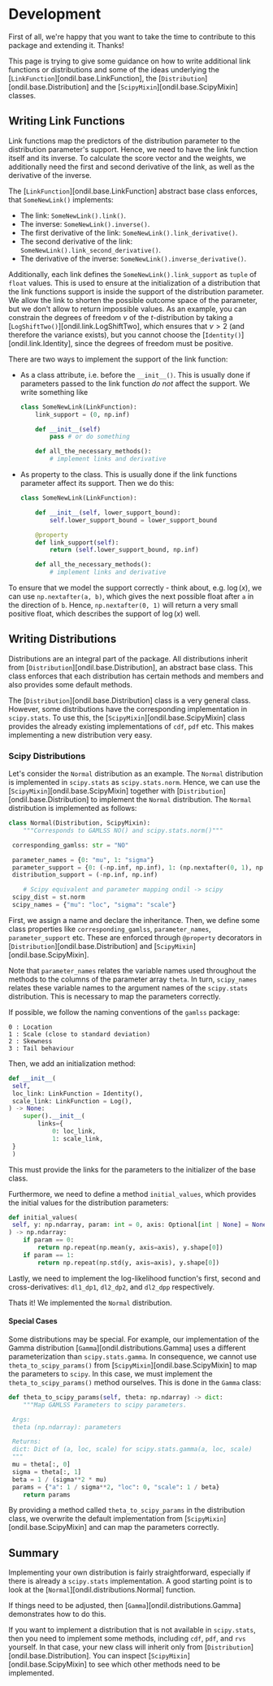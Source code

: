 # Development

First of all, we're happy that you want to take the time to contribute to this package and extending it. Thanks!

This page is trying to give some guidance on how to write additional link functions or distributions and some of the ideas underlying the [`LinkFunction`][ondil.base.LinkFunction], the [`Distribution`][ondil.base.Distribution] and the [`ScipyMixin`][ondil.base.ScipyMixin] classes.

## Writing Link Functions

Link functions map the predictors of the distribution parameter to the distribution parameter's support. Hence, we need to have the link function itself and its inverse. To calculate the score vector and the weights, we additionally need the first and second derivative of the link, as well as the derivative of the inverse.

The [`LinkFunction`][ondil.base.LinkFunction] abstract base class enforces, that `SomeNewLink()` implements:

- The link: `SomeNewLink().link()`.
- The inverse: `SomeNewLink().inverse()`.
- The first derivative of the link: `SomeNewLink().link_derivative()`.
- The second derivative of the link: `SomeNewLink().link_second_derivative()`.
- The derivative of the inverse: `SomeNewLink().inverse_derivative()`.

Additionally, each link defines the `SomeNewLink().link_support` as `tuple` of `float` values. This is used to ensure at the initialization of a distribution that the link functions support is inside the support of the distribution parameter. We allow the link to shorten the possible outcome space of the parameter, but we don't allow to return impossible values. As an example, you can constrain the degrees of freedom $\nu$ of the $t$-distribution by taking a [`LogShiftTwo()`][ondil.link.LogShiftTwo], which ensures that $\nu > 2$ (and therefore the variance exists), but you cannot choose the [`Identity()`][ondil.link.Identity], since the degrees of freedom must be positive.

There are two ways to implement the support of the link function:

- As a class attribute, i.e. before the `__init__()`. This is usually done if parameters passed to the link function *do not* affect the support. We write something like

    ```python
    class SomeNewLink(LinkFunction):
        link_support = (0, np.inf)

        def __init__(self)
            pass # or do something

        def all_the_necessary_methods():
            # implement links and derivative
    ```

- As property to the class. This is usually done if the link functions parameter affect its support. Then we do this:

    ```python
    class SomeNewLink(LinkFunction):

        def __init__(self, lower_support_bound):
            self.lower_support_bound = lower_support_bound

        @property
        def link_support(self):
            return (self.lower_support_bound, np.inf)

        def all_the_necessary_methods():
            # implement links and derivative
    ```

To ensure that we model the support correctly - think about, e.g. $\log(x)$, we can use `np.nextafter(a, b)`, which gives the next possible float after `a` in the direction of `b`. Hence, `np.nextafter(0, 1)` will return a very small positive float, which describes the support of $\log(x)$ well.

## Writing Distributions

Distributions are an integral part of the package. All distributions inherit from [`Distribution`][ondil.base.Distribution], an abstract base class. This class enforces that each distribution has certain methods and members and also provides some default methods.

The [`Distribution`][ondil.base.Distribution] class is a very general class. However, some distributions have the corresponding implementation in `scipy.stats`. To use this, the [`ScipyMixin`][ondil.base.ScipyMixin] class provides the already existing implementations of `cdf`, `pdf` etc. This makes implementing a new distribution very easy.

### Scipy Distributions

Let's consider the `Normal` distribution as an example. The `Normal` distribution is implemented in `scipy.stats` as `scipy.stats.norm`. Hence, we can use the [`ScipyMixin`][ondil.base.ScipyMixin] together with [`Distribution`][ondil.base.Distribution] to implement the `Normal` distribution. The `Normal` distribution is implemented as follows:

```python
class Normal(Distribution, ScipyMixin):
    """Corresponds to GAMLSS NO() and scipy.stats.norm()"""

 corresponding_gamlss: str = "NO"

 parameter_names = {0: "mu", 1: "sigma"}
 parameter_support = {0: (-np.inf, np.inf), 1: (np.nextafter(0, 1), np.inf)}
 distribution_support = (-np.inf, np.inf)

    # Scipy equivalent and parameter mapping ondil -> scipy
 scipy_dist = st.norm
 scipy_names = {"mu": "loc", "sigma": "scale"}
```

First, we assign a name and declare the inheritance. Then, we define some class properties like `corresponding_gamlss`, `parameter_names`, `parameter_support` etc. These are enforced through `@property` decorators in [`Distribution`][ondil.base.Distribution] and [`ScipyMixin`][ondil.base.ScipyMixin].

Note that `parameter_names` relates the variable names used throughout the methods to the columns of the parameter array `theta`. In turn, `scipy_names` relates these variable names to the argument names of the `scipy.stats` distribution. This is necessary to map the parameters correctly.

If possible, we follow the naming conventions of the `gamlss` package:

```
0 : Location
1 : Scale (close to standard deviation)
2 : Skewness
3 : Tail behaviour
```

Then, we add an initialization method:

```python
def __init__(
 self,
 loc_link: LinkFunction = Identity(),
 scale_link: LinkFunction = Log(),
) -> None:
    super().__init__(
        links={
            0: loc_link,
            1: scale_link,
 }
 )
```

This must provide the links for the parameters to the initializer of the base class.

Furthermore, we need to define a method `initial_values`, which provides the initial values for the distribution parameters:

```python
def initial_values(
 self, y: np.ndarray, param: int = 0, axis: Optional[int | None] = None
) -> np.ndarray:
    if param == 0:
        return np.repeat(np.mean(y, axis=axis), y.shape[0])
    if param == 1:
        return np.repeat(np.std(y, axis=axis), y.shape[0])
```

Lastly, we need to implement the log-likelihood function's first, second and cross-derivatives: `dl1_dp1`, `dl2_dp2`, and `dl2_dpp` respectively.

Thats it! We implemented the `Normal` distribution.

#### Special Cases

Some distributions may be special. For example, our implementation of the Gamma distribution [`Gamma`][ondil.distributions.Gamma] uses a different parameterization than `scipy.stats.gamma`. In consequence, we cannot use `theta_to_scipy_params()` from [`ScipyMixin`][ondil.base.ScipyMixin] to map the parameters to `scipy`. In this case, we must implement the `theta_to_scipy_params()` method ourselves. This is done in the `Gamma` class:

```python
def theta_to_scipy_params(self, theta: np.ndarray) -> dict:
    """Map GAMLSS Parameters to scipy parameters.

 Args:
 theta (np.ndarray): parameters

 Returns:
 dict: Dict of (a, loc, scale) for scipy.stats.gamma(a, loc, scale)
 """
 mu = theta[:, 0]
 sigma = theta[:, 1]
 beta = 1 / (sigma**2 * mu)
 params = {"a": 1 / sigma**2, "loc": 0, "scale": 1 / beta}
    return params
```

By providing a method called `theta_to_scipy_params` in the distribution class, we overwrite the default implementation from [`ScipyMixin`][ondil.base.ScipyMixin] and can map the parameters correctly.

## Summary

Implementing your own distribution is fairly straightforward, especially if there is already a `scipy.stats` implementation. A good starting point is to look at the [`Normal`][ondil.distributions.Normal] function.

If things need to be adjusted, then [`Gamma`][ondil.distributions.Gamma] demonstrates how to do this.

If you want to implement a distribution that is not available in `scipy.stats`, then you need to implement some methods, including `cdf`, `pdf`, and `rvs` yourself. In that case, your new class will inherit only from [`Distribution`][ondil.base.Distribution]. You can inspect [`ScipyMixin`][ondil.base.ScipyMixin] to see which other methods need to be implemented.
